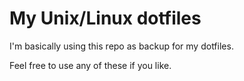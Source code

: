 # My Unix/Linux dotfiles

I'm basically using this repo as backup for my dotfiles.

Feel free to use any of these if you like.
